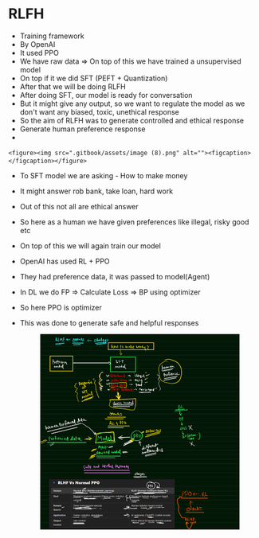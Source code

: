 # RLFH

* &#x20;Training framework
* By OpenAI
* It used PPO
* We have raw data ⇒ On top of this we have trained a unsupervised model
* On top if it we did SFT (PEFT + Quantization)
* After that we will be doing RLFH
* After doing SFT, our model is ready for conversation
* But it might give any output, so we want to regulate the model as we don't want any biased, toxic, unethical response
* So the aim of RLFH was to generate controlled and ethical response&#x20;
* Generate human preference response
*

    <figure><img src=".gitbook/assets/image (8).png" alt=""><figcaption></figcaption></figure>
* &#x20;To SFT model we are asking - How to make money
* It might answer rob bank, take loan, hard work
* Out of this not all are ethical answer
* So here as a human we have given preferences like illegal, risky good etc
* On top of this we will again train our model
* OpenAI has used RL + PPO
* They had preference data, it was passed to model(Agent)
* In DL we do FP ⇒ Calculate Loss ⇒ BP using optimizer
* So here PPO is optimizer
*   This was done to generate safe and helpful responses

    <figure><img src=".gitbook/assets/image (9).png" alt=""><figcaption></figcaption></figure>
